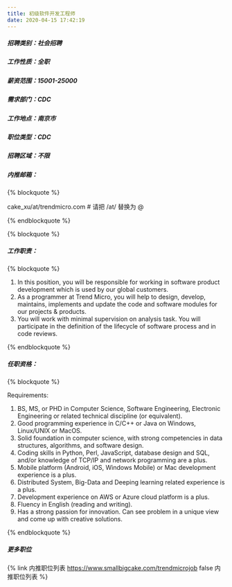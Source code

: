 ```yaml
---
title: 初级软件开发工程师
date: 2020-04-15 17:42:19
---
```

##### 招聘类别：社会招聘
##### 工作性质：全职
##### 薪资范围：15001-25000
##### 需求部门：CDC
##### 工作地点：南京市
##### 职位类型：CDC
##### 招聘区域：不限 
##### 内推邮箱：
{% blockquote %}  

cake_xu/at/trendmicro.com # 请把 /at/ 替换为 @

{% endblockquote %}

{% blockquote %}  

##### 工作职责：
{% blockquote %}  

1. In this position, you will be responsible for working in software product development which is used by our global customers. 
2. As a programmer at Trend Micro, you will help to design, develop, maintains, implements and update the code and software modules for our projects & products. 
3. You will work with minimal supervision on analysis task. You will participate in the definition of the lifecycle of software process and in code reviews. 

{% endblockquote %}

##### 任职资格：
{% blockquote %}  

Requirements:
1. BS, MS, or PHD in Computer Science, Software Engineering, Electronic Engineering or related technical discipline (or equivalent).
2. Good programming experience in C/C++ or Java on Windows, Linux/UNIX or MacOS.
3. Solid foundation in computer science, with strong competencies in data structures, algorithms, and software design.
4. Coding skills in Python, Perl, JavaScript, database design and SQL, and/or knowledge of TCP/IP and network programming are a plus.
5. Mobile platform (Android, iOS, Windows Mobile) or Mac development experience is a plus.
6. Distributed System, Big-Data and Deeping learning related experience is a plus.
7. Development experience on AWS or Azure cloud platform is a plus.
8. Fluency in English (reading and writing).
9. Has a strong passion for innovation. Can see problem in a unique view and come up with creative solutions.

{% endblockquote %}

##### 更多职位
{% link 内推职位列表 https://www.smallbigcake.com/trendmicrojob false 内推职位列表 %}
